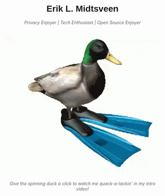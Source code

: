 <div align="center">
  <h1 style="border-bottom: none; font-family: 'Arial', sans-serif;">Erik L. Midtsveen</h1>
  <p style="font-style: italic; color: #666;">Privacy Enjoyer | Tech Enthusiast | Open Source Enjoyer</p>
</div>

<br>

<div align="center">
  <a href="https://www.youtube.com/watch?v=lknzALc0NeA">
    <img src="duck.gif" alt="Spinning Duck GIF" />
  </a>
  <p style="font-style: italic; color: #666;">Give the spinning duck a click to watch me quack-a-lackin' in my intro video!</p>
</div>
